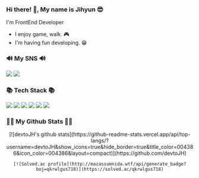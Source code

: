 <h3 align="start">Hi there! 👋, My name is Jihyun 😎</h3>

<p>I'm FrontEnd Developer</p>

<ul>
    <li>I enjoy game, walk. 🎮</li>
    <li>I'm having fun developing. 😁</li>
</ul>

<h3 align="start">🔊 My SNS 🔊</h3>
<div align="start">
<a href="https://elastic-pear-e3b.notion.site/Portfolio-fea3dfde6e1746b6b75bf230298cd58d?pvs=4" target="_blank"><img src="https://img.shields.io/badge/Notion-000000?style=flat-square&logo=Notion&logoColor=white"/></a>
<a href="mailto:qkrwlgus718@gmail.com" target="_blank"><img src="https://img.shields.io/badge/qkrwlgus718@gmail.com-EA4335?style=flat-square&logo=Gmail&logoColor=white"/></a>


<h3 align="start">📚 Tech Stack 📚</h3>
<div align="start">
<img src="https://img.shields.io/badge/Python-3766AB?style=flat-square&logo=Python&logoColor=white"/></a>
<img src="https://img.shields.io/badge/HTML5-E34F26?style=flat-square&logo=HTML5&logoColor=white"/></a>
<img src="https://img.shields.io/badge/CSS-1572B6?style=flat-square&logo=CSS3&logoColor=white"/></a>
<img src="https://img.shields.io/badge/JavaScript-F7DF1E?style=flat-square&logo=JavaScript&logoColor=black"/></a>
<img src="https://img.shields.io/badge/Django-092E20?style=flat-square&logo=Django&logoColor=white"/></a>
<img src="https://img.shields.io/badge/React-61DAFB?style=flat-square&logo=React&logoColor=white"/></a>


<h3 align="start">👩‍💻 My Github Stats 👩‍💻</h3>

<div align="center">
    [![devtoJH's github stats](https://github-readme-stats.vercel.app/api/top-langs/?username=devtoJH&show_icons=true&hide_border=true&title_color=004386&icon_color=004386&layout=compact)](https://github.com/devtoJH)
 
    [![Solved.ac profile](http://mazassumnida.wtf/api/generate_badge?boj=qkrwlgus718)](https://solved.ac/qkrwlgus718)
</div>
